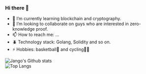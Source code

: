 ### Hi there 👋
- 🌱 I’m currently learning blockchain and cryptography.
- 👯 I’m looking to collaborate on guys who are interested in zero-knowledge proof.
- 📫 How to reach me: ...
- 🪲 Technology stack: Golang, Solidity and so on.
- ⚡ Hobbies: basketball🏀 and cycling🚴‍♂️

![Jango's Github stats](https://github-readme-stats.vercel.app/api?username=JangoCCC&show_icons=true&theme=tokyonight)  
![Top Langs](https://github-readme-stats.vercel.app/api/top-langs/?username=JangoCCC&layout=compact&theme=tokyonight)
